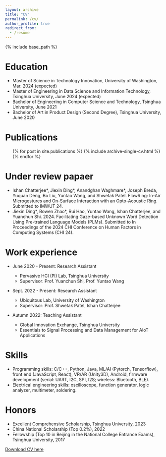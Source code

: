 ```yaml
---
layout: archive
title: "CV"
permalink: /cv/
author_profile: true
redirect_from:
  - /resume
---
```


{% include base_path %}

Education
======
* Master of Science in Technology Innovation, University of Washington, Mar. 2024 (expected)
* Master of Engineering in Data Science and Information Technology, Tsinghua University, June 2024 (expected)
* Bachelor of Engineering in Computer Science and Technology, Tsinghua University, June 2021
* Bachelor of Art in Product Design (Second Degree), Tsinghua University, June 2020

Publications
======
  <ul>{% for post in site.publications %}
    {% include archive-single-cv.html %}
  {% endfor %}</ul>

Under review papaer
======
* Ishan Chatterjee\*, Jiexin Ding\*, Anandghan Waghmare\*, Joseph Breda, Yuquan Deng, Bo Liu, Yuntao Wang, and Shwetak Patel. FlowRing: In-Air Microgestures and On-Surface Interaction with an Opto-Acoustic Ring. Submitted to IMWUT 24.
* Jiexin Ding\*, Bowen Zhao\*, Rui Hao, Yuntao Wang, Ishan Chatterjee, and Yuanchun Shi. 2024. Facilitating Gaze-based Unknown Word Detection Using Pre-trained Language Models (PLMs). Submitted to In Proceedings of the 2024 CHI Conference on Human Factors in Computing Systems (CHI 24).

Work experience
======
* June 2020 - Present: Research Assistant
  * Pervasive HCI (PI) Lab, Tsinghua University
  * Supervisor: Prof. Yuanchun Shi, Prof. Yuntao Wang

* Sept. 2022 - Present: Research Assistant
  * Ubiquitous Lab, University of Washington
  * Supervisor: Prof. Shwetak Patel, Ishan Chatterjee

* Autumn 2022: Teaching Assistant
  * Global Innovation Exchange, Tsinghua University
  * Essentials to Signal Processing and Data Management for AIoT Applications
  
Skills
======
* Programming skills: C/C++, Python, Java, ML/AI (Pytorch, Tensorflow), front end (JavaScript, React), VR/AR (Unity3D), Android, firmware development (serial: UART, I2C, SPI, I2S; wireless: Bluetooth, BLE).
* Electrical engineering skills: oscilloscope, function generator, logic analyzer, multimeter, soldering.

Honors
======
* Excellent Comprehensive Scholarship, Tsinghua University, 2023
* China National Scholarship (Top 0.2%), 2022
* Fellowship (Top 10 in Beijing in the National College Entrance Exams), Tsinghua University, 2017


[Download CV here](http://djx06.github.io/files/Jiexin_Ding_CV_phd.pdf)
  
<!-- Talks
======
  <ul>{% for post in site.talks %}
    {% include archive-single-talk-cv.html %}
  {% endfor %}</ul>
  
Teaching
======
  <ul>{% for post in site.teaching %}
    {% include archive-single-cv.html %}
  {% endfor %}</ul>
  
Service and leadership
======
* Currently signed in to 43 different slack teams -->
